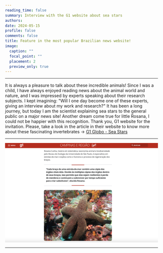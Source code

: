 ```yaml
--- 
reading_time: false
summary: Interview with the G1 website about sea stars
authors:
date: 2024-05-15
profile: false
comments: false
title: Feature in the most popular Brazilian news website! 
image:
  caption: ""
  focal_point: ""
  placement: 2
  preview_only: true
---
```

---

It is always a pleasure to talk about these incredible animals! Since I was a child, I have always enjoyed reading news about the animal 
world and nature, and I was impressed by experts speaking about their research subjects. I kept imagining: "Will I one day become one of 
these experts, giving an interview about my work and research?" It has been a long journey, but today I am the scientist explaining sea stars to the general public on a major news site! Another dream come true for little Rosana, I could not be happier with this recognition. Thank you, G1 website for the invitation. Please, take a look in the article in their website to know more about these fascinating invertebrates -> [G1 Globo - Sea Stars]([https://g1.globo.com/sp/campinas-regiao/terra-da-gente/noticia/2024/05/15/copia-de-orgaos-vitais-entenda-o-processo-de-regeneracao-dos-bracos-das-estrelas-do-mar.ghtml])

---
![g1](https://raw.githubusercontent.com/rosanafcunha/website_rosanafcunha/master/content/post/g1/featured.png "g1")

---
